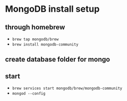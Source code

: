 # MongoDB install setup

## through homebrew
- `brew tap mongodb/brew`
- `brew install mongodb-community`

## create database folder for mongo

## start
- `brew services start mongodb/brew/mongodb-community`
- `mongod --config`